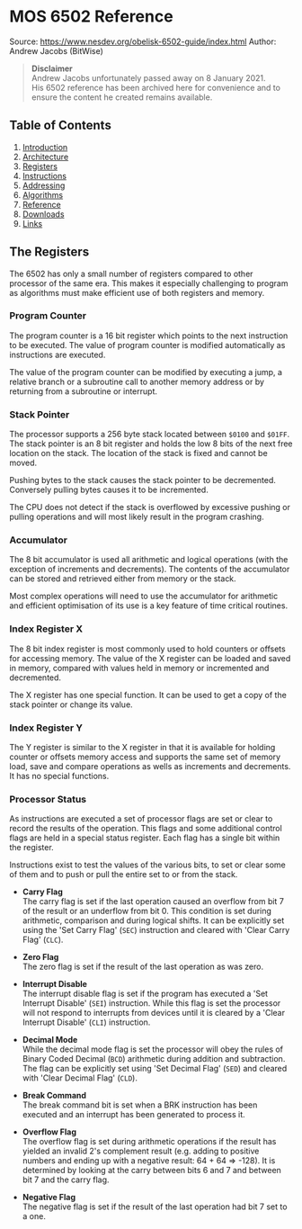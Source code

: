 MOS 6502 Reference
==================

Source: https://www.nesdev.org/obelisk-6502-guide/index.html
Author: Andrew Jacobs (BitWise)

> **Disclaimer**  
> Andrew Jacobs unfortunately passed away on 8 January 2021.  
> His 6502 reference has been archived here for convenience and to ensure the
> content he created remains available.

## Table of Contents

  1. [Introduction](https://github.com/macmade/MOS-6502-Emulator/blob/main/Reference/1-Introduction.md)
  2. [Architecture](https://github.com/macmade/MOS-6502-Emulator/blob/main/Reference/2-Architecture.md)
  3. [Registers](https://github.com/macmade/MOS-6502-Emulator/blob/main/Reference/3-Registers.md)
  4. [Instructions](https://github.com/macmade/MOS-6502-Emulator/blob/main/Reference/4-Instructions.md)
  5. [Addressing](https://github.com/macmade/MOS-6502-Emulator/blob/main/Reference/5-Addressing.md)
  6. [Algorithms](https://github.com/macmade/MOS-6502-Emulator/blob/main/Reference/6-Algorithms.md)
  7. [Reference](https://github.com/macmade/MOS-6502-Emulator/blob/main/Reference/7-Reference.md)
  8. [Downloads](https://github.com/macmade/MOS-6502-Emulator/blob/main/Reference/8-Downloads.md)
  9. [Links](https://github.com/macmade/MOS-6502-Emulator/blob/main/Reference/9-Links.md)

## The Registers

The 6502 has only a small number of registers compared to other processor of the
same era. This makes it especially challenging to program as algorithms must
make efficient use of both registers and memory.

### Program Counter

The program counter is a 16 bit register which points to the next instruction
to be executed. The value of program counter is modified automatically as
instructions are executed.

The value of the program counter can be modified by executing a jump, a relative
branch or a subroutine call to another memory address or by returning from
a subroutine or interrupt.

### Stack Pointer

The processor supports a 256 byte stack located between `$0100` and `$01FF`.
The stack pointer is an 8 bit register and holds the low 8 bits of the next free
location on the stack. The location of the stack is fixed and cannot be moved.

Pushing bytes to the stack causes the stack pointer to be decremented.
Conversely pulling bytes causes it to be incremented.

The CPU does not detect if the stack is overflowed by excessive pushing or
pulling operations and will most likely result in the program crashing.

### Accumulator

The 8 bit accumulator is used all arithmetic and logical operations (with the
exception of increments and decrements). The contents of the accumulator can be
stored and retrieved either from memory or the stack.

Most complex operations will need to use the accumulator for arithmetic and
efficient optimisation of its use is a key feature of time critical routines.

### Index Register X

The 8 bit index register is most commonly used to hold counters or offsets for
accessing memory. The value of the X register can be loaded and saved in memory,
compared with values held in memory or incremented and decremented.

The X register has one special function. It can be used to get a copy of the
stack pointer or change its value.

### Index Register Y

The Y register is similar to the X register in that it is available for holding
counter or offsets memory access and supports the same set of memory load, save
and compare operations as wells as increments and decrements.
It has no special functions.

### Processor Status

As instructions are executed a set of processor flags are set or clear to record
the results of the operation. This flags and some additional control flags are
held in a special status register. Each flag has a single bit within
the register.

Instructions exist to test the values of the various bits, to set or clear some
of them and to push or pull the entire set to or from the stack.

  - **Carry Flag**  
    The carry flag is set if the last operation caused an overflow from bit 7
    of the result or an underflow from bit 0. This condition is set during
    arithmetic, comparison and during logical shifts. It can be explicitly set
    using the 'Set Carry Flag' (`SEC`) instruction and cleared with
    'Clear Carry Flag' (`CLC`).
    
  - **Zero Flag**  
    The zero flag is set if the result of the last operation as was zero.

  - **Interrupt Disable**  
    The interrupt disable flag is set if the program has executed a
    'Set Interrupt Disable' (`SEI`) instruction. While this flag is set the
    processor will not respond to interrupts from devices until it is cleared
    by a 'Clear Interrupt Disable' (`CLI`) instruction.

  - **Decimal Mode**  
    While the decimal mode flag is set the processor will obey the rules of
    Binary Coded Decimal (`BCD`) arithmetic during addition and subtraction.
    The flag can be explicitly set using 'Set Decimal Flag' (`SED`) and cleared
    with 'Clear Decimal Flag' (`CLD`).

  - **Break Command**  
    The break command bit is set when a BRK instruction has been executed and
    an interrupt has been generated to process it.

  - **Overflow Flag**  
    The overflow flag is set during arithmetic operations if the result has
    yielded an invalid 2's complement result (e.g. adding to positive numbers
    and ending up with a negative result: 64 + 64 => -128). It is determined by
    looking at the carry between bits 6 and 7 and between bit 7 and the carry
    flag.

  - **Negative Flag**  
    The negative flag is set if the result of the last operation had bit 7 set
    to a one.
